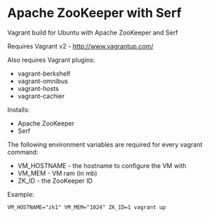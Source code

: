 Apache ZooKeeper with Serf
==========================

Vagrant build for Ubuntu with Apache ZooKeeper and Serf

Requires Vagrant v2 - http://www.vagrantup.com/

Also requires Vagrant plugins:
  - vagrant-berkshelf
  - vagrant-omnibus
  - vagrant-hosts
  - vagrant-cachier

Installs:
  - Apache ZooKeeper
  - Serf

The following environment variables are required for every vagrant command:

  - VM_HOSTNAME - the hostname to configure the VM with
  - VM_MEM - VM ram (in mb)
  - ZK_ID - the ZooKeeper ID

Example:

    VM_HOSTNAME="zk1" VM_MEM="1024" ZK_ID=1 vagrant up